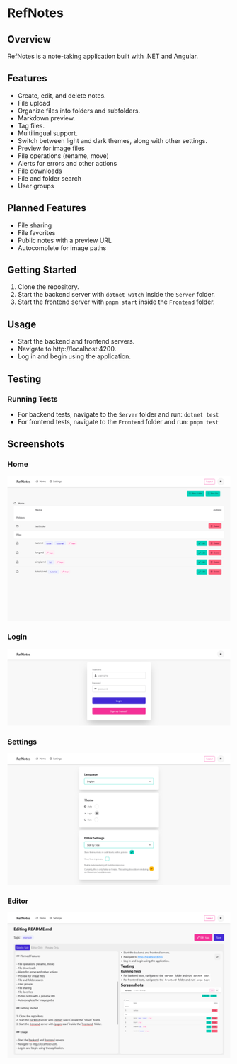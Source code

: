 # RefNotes

## Overview

RefNotes is a note-taking application built with .NET and Angular.

## Features

- Create, edit, and delete notes.
- File upload
- Organize files into folders and subfolders.
- Markdown preview.
- Tag files.
- Multilingual support.
- Switch between light and dark themes, along with other settings.
- Preview for image files
- File operations (rename, move)
- Alerts for errors and other actions
- File downloads
- File and folder search
- User groups

## Planned Features

- File sharing
- File favorites
- Public notes with a preview URL
- Autocomplete for image paths

## Getting Started

1. Clone the repository.
2. Start the backend server with `dotnet watch` inside the `Server` folder.
3. Start the frontend server with `pnpm start` inside the `Frontend` folder.

## Usage

- Start the backend and frontend servers.
- Navigate to http://localhost:4200.
- Log in and begin using the application.

## Testing

### Running Tests

- For backend tests, navigate to the `Server` folder and run:
  `dotnet test`
- For frontend tests, navigate to the `Frontend` folder and run:
  `pnpm test`

## Screenshots

### Home

![home](images/home.png)

### Login

![login](images/login.png)

### Settings

![settings](images/settings.png)

### Editor

![editor](images/editor.png)
